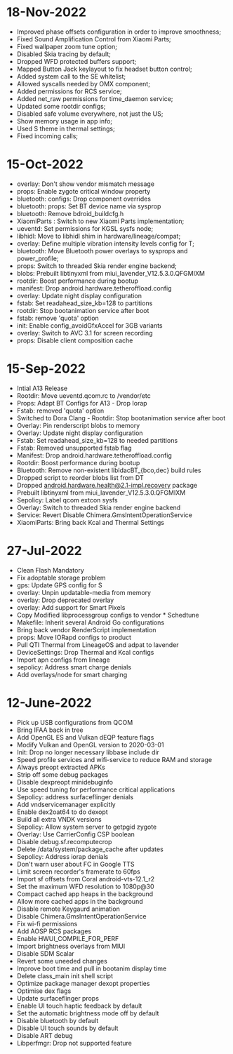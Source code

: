 # 18-Nov-2022
- Improved phase offsets configuration in order to improve smoothness;
- Fixed Sound Amplification Control from Xiaomi Parts;
- Fixed wallpaper zoom tune option;
- Disabled Skia tracing by default;
- Dropped WFD protected buffers support;
- Mapped Button Jack keylayout to fix headset button control;
- Added system call to the SE whitelist;
- Allowed syscalls needed by OMX component;
- Added permissions for RCS service;
- Added net_raw permissions for time_daemon service;
- Updated some rootdir configs;
- Disabled safe volume everywhere, not just the US;
- Show memory usage in app info;
- Used S theme in thermal settings;
- Fixed incoming calls;

# 15-Oct-2022
- overlay: Don't show vendor mismatch message
- props: Enable zygote critical window property
- bluetooth: configs: Drop component overrides
- bluetooth: props: Set BT device name via sysprop
- bluetooth: Remove bdroid_buildcfg.h
- XiaomiParts : Switch to new Xiaomi Parts implementation;
- ueventd: Set permissions for KGSL sysfs node;
- libhidl: Move to libhidl shim in hardware/lineage/compat;
- overlay: Define multiple vibration intensity levels config for T;
- bluetooth: Move Bluetooth power overlays to sysprops and power_profile;
- props: Switch to threaded Skia render engine backend;
- blobs: Prebuilt libtinyxml from miui_lavender_V12.5.3.0.QFGMIXM
- rootdir: Boost performance during bootup
- manifest: Drop android.hardware.tetheroffload.config
- overlay: Update night display configuration
- fstab: Set readahead_size_kb=128 to partitions
- rootdir: Stop bootanimation service after boot
- fstab: remove 'quota' option
- init: Enable config_avoidGfxAccel for 3GB variants
- overlay: Switch to AVC 3.1 for screen recording
- props: Disable client composition cache

# 15-Sep-2022
- Intial A13 Release
- Rootdir: Move ueventd.qcom.rc to /vendor/etc
- Props: Adapt BT Configs for A13
­- Drop Iorap
- Fstab: removed 'quota' option
- Switched to Dora Clang
­- Rootdir: Stop bootanimation service after boot
- Overlay: Pin renderscript blobs to memory
- Overlay: Update night display configuration
- Fstab: Set readahead_size_kb=128 to needed partitions
- Fstab: Removed unsupported fstab flag
- Manifest: Drop android.hardware.tetheroffload.config
- Rootdir: Boost performance during bootup
- Bluetooth: Remove non-existent libldacBT_{bco,dec} build rules
- Dropped script to reorder blobs list from DT
- Dropped android.hardware.health@2.1-impl.recovery package
- Prebuilt libtinyxml from miui_lavender_V12.5.3.0.QFGMIXM
- Sepolicy: Label qcom extcon sysfs
- Overlay: Switch to threaded Skia render engine backend
- Service: Revert Disable Chimera.GmsIntentOperationService
- XiaomiParts: Bring back Kcal and Thermal Settings

# 27-Jul-2022
- Clean Flash Mandatory
- Fix adoptable storage problem
- gps: Update GPS config for S
- overlay: Unpin updatable-media from memory
- overlay: Drop deprecated overlay
- overlay: Add support for Smart Pixels
- Copy Modified libprocessgroup configs to vendor * Schedtune
- Makefile: Inherit several Android Go configurations
- Bring back vendor RenderScript implementation
- props: Move IORapd configs to product
- Pull QTI Thermal from LineageOS and adpat to lavender
- DeviceSettings: Drop Thermal and Kcal configs
- Import apn configs from lineage
- sepolicy: Address smart charge denials
- Add overlays/node for smart charging

# 12-June-2022

- Pick up USB configurations from QCOM
- Bring IFAA back in tree
- Add OpenGL ES and Vulkan dEQP feature flags
- Modify Vulkan and OpenGL version to 2020-03-01
- Init: Drop no longer necessary libbase include dir
- Speed profile services and wifi-service to reduce RAM and storage
- Always preopt extracted APKs
- Strip off some debug packages
- Disable dexpreopt minidebuginfo
- Use speed tuning for performance critical applications
- Sepolicy: address surfaceflinger denials
- Add vndservicemanager explicitly
- Enable dex2oat64 to do dexopt
- Build all extra VNDK versions
- Sepolicy: Allow system server to getpgid zygote
- Overlay: Use CarrierConfig CSP boolean
- Disable debug.sf.recomputecrop
- Delete /data/system/package_cache after updates
- Sepolicy: Address iorap denials
- Don't warn user about FC in Google TTS
- Limit screen recorder's framerate to 60fps
- Import sf offsets from Coral android-vts-12.1_r2
- Set the maximum WFD resolution to 1080p@30
- Compact cached app heaps in the background
- Allow more cached apps in the background
- Disable remote Keygaurd animation
- Disable Chimera.GmsIntentOperationService
- Fix wi-fi permissions
- Add AOSP RCS packages
- Enable HWUI_COMPILE_FOR_PERF
- Import brightness overlays from MIUI
- Disable SDM Scalar
- Revert some uneeded changes
- Improve boot time and pull in bootanim display time
- Delete class_main init shell script
- Optimize package manager dexopt properties
- Optimise dex flags
- Update surfaceflinger props
- Enable UI touch haptic feedback by default
- Set the automatic brightness mode off by default
- Disable bluetooth by default
- Disable UI touch sounds by default
- Disable ART debug
- Libperfmgr: Drop not supported feature
